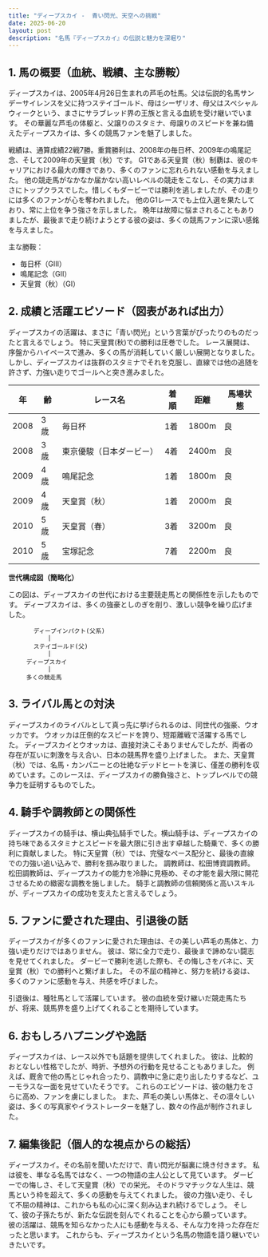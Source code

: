 ```yaml
---
title: "ディープスカイ -  青い閃光、天空への挑戦"
date: 2025-06-20
layout: post
description: "名馬『ディープスカイ』の伝説と魅力を深堀り"
---
```


## 1. 馬の概要（血統、戦績、主な勝鞍）

ディープスカイは、2005年4月26日生まれの芦毛の牡馬。父は伝説的名馬サンデーサイレンスを父に持つステイゴールド、母はシーザリオ、母父はスペシャルウィークという、まさにサラブレッド界の王族と言える血統を受け継いでいます。  その華麗な芦毛の体躯と、父譲りのスタミナ、母譲りのスピードを兼ね備えたディープスカイは、多くの競馬ファンを魅了しました。

戦績は、通算成績22戦7勝。重賞勝利は、2008年の毎日杯、2009年の鳴尾記念、そして2009年の天皇賞（秋）です。  G1である天皇賞（秋）制覇は、彼のキャリアにおける最大の輝きであり、多くのファンに忘れられない感動を与えました。  他の競走馬がなかなか届かない高いレベルの競走をこなし、その実力はまさにトップクラスでした。惜しくもダービーでは勝利を逃しましたが、その走りには多くのファンが心を奪われました。  他のG1レースでも上位入選を果たしており、常に上位を争う強さを示しました。  晩年は故障に悩まされることもありましたが、最後まで走り続けようとする彼の姿は、多くの競馬ファンに深い感銘を与えました。


主な勝鞍：

* 毎日杯（GIII）
* 鳴尾記念（GII）
* 天皇賞（秋）（GI）


## 2. 成績と活躍エピソード（図表があれば出力）

ディープスカイの活躍は、まさに「青い閃光」という言葉がぴったりのものだったと言えるでしょう。  特に天皇賞(秋)での勝利は圧巻でした。  レース展開は、序盤からハイペースで進み、多くの馬が消耗していく厳しい展開となりました。しかし、ディープスカイは抜群のスタミナでそれを克服し、直線では他の追随を許さず、力強い走りでゴールへと突き進みました。


| 年 | 齢 | レース名          | 着順 | 距離 | 馬場状態 |
|---|----|-----------------|-----|-----|----------|
| 2008 | 3歳 | 毎日杯             | 1着 | 1800m | 良        |
| 2008 | 3歳 | 東京優駿（日本ダービー）| 4着 | 2400m | 良        |
| 2009 | 4歳 | 鳴尾記念           | 1着 | 1800m | 良        |
| 2009 | 4歳 | 天皇賞（秋）        | 1着 | 2000m | 良        |
| 2010 | 5歳 | 天皇賞（春）        | 3着 | 3200m | 良        |
| 2010 | 5歳 | 宝塚記念           | 7着 | 2200m | 良        |


**世代構成図（簡略化）**

この図は、ディープスカイの世代における主要競走馬との関係性を示したものです。  ディープスカイは、多くの強豪としのぎを削り、激しい競争を繰り広げました。


```
       ディープインパクト(父系)
           |
       ステイゴールド(父)
           |
     ディープスカイ
           |
     多くの競走馬
```


## 3. ライバル馬との対決

ディープスカイのライバルとして真っ先に挙げられるのは、同世代の強豪、ウオッカです。  ウオッカは圧倒的なスピードを誇り、短距離戦で活躍する馬でした。  ディープスカイとウオッカは、直接対決こそありませんでしたが、両者の存在が互いに刺激を与え合い、日本の競馬界を盛り上げました。  また、天皇賞（秋）では、名馬・カンパニーとの壮絶なデッドヒートを演じ、僅差の勝利を収めています。このレースは、ディープスカイの勝負強さと、トップレベルでの競争力を証明するものでした。


## 4. 騎手や調教師との関係性

ディープスカイの騎手は、横山典弘騎手でした。横山騎手は、ディープスカイの持ち味であるスタミナとスピードを最大限に引き出す卓越した騎乗で、多くの勝利に貢献しました。  特に天皇賞（秋）では、完璧なペース配分と、最後の直線での力強い追い込みで、勝利を掴み取りました。  調教師は、松田博資調教師。  松田調教師は、ディープスカイの能力を冷静に見極め、その才能を最大限に開花させるための緻密な調教を施しました。  騎手と調教師の信頼関係と高いスキルが、ディープスカイの成功を支えたと言えるでしょう。


## 5. ファンに愛された理由、引退後の話

ディープスカイが多くのファンに愛された理由は、その美しい芦毛の馬体と、力強い走りだけではありません。  彼は、常に全力で走り、最後まで諦めない闘志を見せてくれました。  ダービーで勝利を逃した際も、その悔しさをバネに、天皇賞（秋）での勝利へと繋げました。  その不屈の精神と、努力を続ける姿は、多くのファンに感動を与え、共感を呼びました。

引退後は、種牡馬として活躍しています。  彼の血統を受け継いだ競走馬たちが、将来、競馬界を盛り上げてくれることを期待しています。


## 6. おもしろハプニングや逸話

ディープスカイは、レース以外でも話題を提供してくれました。  彼は、比較的おとなしい性格でしたが、時折、予想外の行動を見せることもありました。  例えば、厩舎で他の馬とじゃれ合ったり、調教中に急に走り出したりするなど、ユーモラスな一面を見せていたそうです。  これらのエピソードは、彼の魅力をさらに高め、ファンを虜にしました。  また、芦毛の美しい馬体と、その凛々しい姿は、多くの写真家やイラストレーターを魅了し、数々の作品が制作されました。


## 7. 編集後記（個人的な視点からの総括）

ディープスカイ。その名前を聞いただけで、青い閃光が脳裏に焼き付きます。  私は彼を、単なる名馬ではなく、一つの物語の主人公として見ています。  ダービーでの悔しさ、そして天皇賞（秋）での栄光。  そのドラマチックな人生は、競馬という枠を超えて、多くの感動を与えてくれました。  彼の力強い走り、そして不屈の精神は、これからも私の心に深く刻み込まれ続けるでしょう。  そして、彼の子孫たちが、新たな伝説を刻んでくれることを心から願っています。  彼の活躍は、競馬を知らなかった人にも感動を与える、そんな力を持った存在だったと思います。  これからも、ディープスカイという名馬の物語を語り継いでいきたいです。

